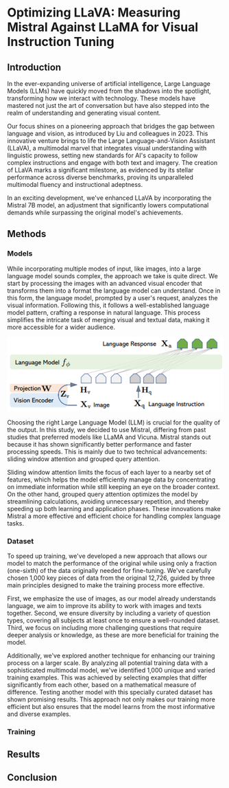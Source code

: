 # Optimizing LLaVA: Measuring Mistral Against LLaMA for Visual Instruction Tuning

## Introduction

In the ever-expanding universe of artificial intelligence, Large Language Models (LLMs) have quickly moved from the shadows into the spotlight, transforming how we interact with technology. These models have mastered not just the art of conversation but have also stepped into the realm of understanding and generating visual content. 

Our focus shines on a pioneering approach that bridges the gap between language and vision, as introduced by Liu and colleagues in 2023. This innovative venture brings to life the Large Language-and-Vision Assistant (LLaVA), a multimodal marvel that integrates visual understanding with linguistic prowess, setting new standards for AI's capacity to follow complex instructions and engage with both text and imagery. The creation of LLaVA marks a significant milestone, as evidenced by its stellar performance across diverse benchmarks, proving its unparalleled multimodal fluency and instructional adeptness.

In an exciting development, we've enhanced LLaVA by incorporating the Mistral 7B model, an adjustment that significantly lowers computational demands while surpassing the original model's achievements. 


## Methods

### Models
While incorporating multiple modes of input, like images, into a large language model sounds complex, the approach we take is quite direct. We start by processing the images with an advanced visual encoder that transforms them into a format the language model can understand. Once in this form, the language model, prompted by a user's request, analyzes the visual information. Following this, it follows a well-established language model pattern, crafting a response in natural language. This process simplifies the intricate task of merging visual and textual data, making it more accessible for a wider audience.

<center><img src="assets/llavaarch.PNG" width=600></center>

Choosing the right Large Language Model (LLM) is crucial for the quality of the output. In this study, we decided to use Mistral, differing from past studies that preferred models like LLaMA and Vicuna. Mistral stands out because it has shown significantly better performance and faster processing speeds. This is mainly due to two technical advancements: sliding window attention and grouped query attention.

Sliding window attention limits the focus of each layer to a nearby set of features, which helps the model efficiently manage data by concentrating on immediate information while still keeping an eye on the broader context. On the other hand, grouped query attention optimizes the model by streamlining calculations, avoiding unnecessary repetition, and thereby speeding up both learning and application phases. These innovations make Mistral a more effective and efficient choice for handling complex language tasks.


### Dataset

To speed up training, we've developed a new approach that allows our model to match the performance of the original while using only a fraction (one-sixth) of the data originally needed for fine-tuning. We've carefully chosen 1,000 key pieces of data from the original 12,726, guided by three main principles designed to make the training process more effective.

First, we emphasize the use of images, as our model already understands language, we aim to improve its ability to work with images and texts together. Second, we ensure diversity by including a variety of question types, covering all subjects at least once to ensure a well-rounded dataset. Third, we focus on including more challenging questions that require deeper analysis or knowledge, as these are more beneficial for training the model.

Additionally, we've explored another technique for enhancing our training process on a larger scale. By analyzing all potential training data with a sophisticated multimodal model, we've identified 1,000 unique and varied training examples. This was achieved by selecting examples that differ significantly from each other, based on a mathematical measure of difference. Testing another model with this specially curated dataset has shown promising results. This approach not only makes our training more efficient but also ensures that the model learns from the most informative and diverse examples.

### Training

## Results 

## Conclusion
